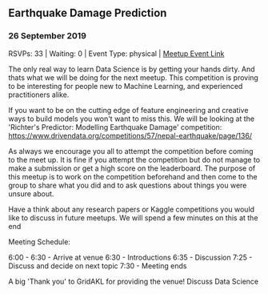 ## Earthquake Damage Prediction
### 26 September 2019
RSVPs: 33 | Waiting: 0 | Event Type: physical | [Meetup Event Link](https://www.meetup.com/Data-Science-Discussion-Auckland/events/263605958)

The only real way to learn Data Science is by getting your hands dirty. And thats what we will be doing for the next meetup. This competition is proving to be interesting for people new to Machine Learning, and experienced practitioners alike.

If you want to be on the cutting edge of feature engineering and creative ways to build models you won't want to miss this. We will be looking at the 'Richter's Predictor: Modelling Earthquake Damage' competition: https://www.drivendata.org/competitions/57/nepal-earthquake/page/136/

As always we encourage you all to attempt the competition before coming to the meet up. It is fine if you attempt the competition but do not manage to make a submission or get a high score on the leaderboard. The purpose of this meetup is to work on the competition beforehand and then come to the group to share what you did and to ask questions about things you were unsure about.

Have a think about any research papers or Kaggle competitions you would like to discuss in future meetups. We will spend a few minutes on this at the end

Meeting Schedule:

6:00 - 6:30 - Arrive at venue
6:30 - Introductions
6:35 - Discussion
7:25 - Discuss and decide on next topic
7:30 - Meeting ends

A big 'Thank you' to GridAKL for providing the venue!
Discuss Data Science
